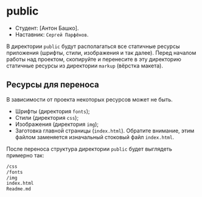 # public

* Студент: [Антон Башко].
* Наставник: `Сергей Парфёнов`.

В директории `public` будут располагаться все статичные ресурсы приложения (шрифты, стили, изображения и так далее). Перед началом работы над проектом, скопируйте и перенесите в эту директорию статичные ресурсы из директории `markup` (вёрстка макета).

## Ресурсы для переноса

В зависимости от проекта некоторых ресурсов может не быть.

* Шрифты (директория `fonts`);
* Стили (директория `css`);
* Изображения (директория `img`);
* Заготовка главной страницы (`index.html`). Обратите внимание, этим файлом заменяется изначальный стоковый файл `index.html`.

После переноса структура директории `public` будет выглядеть примерно так:

```sh
/css
/fonts
/img
index.html
Readme.md
```
